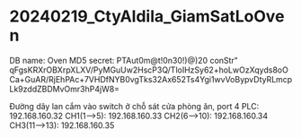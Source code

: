 # 20240219_CtyAldila_GiamSatLoOven

DB name: Oven
MD5 secret: PTAut0m@t!0n30!)@)20
conStr" qFgsKRXrOBXrpXLXV/PyMGuUw2HscP3Q/TloIHzSy62+hoLwOzXqyds8oOCa+GuAR/RjEhPAc+7VHDfNYB0vgTks32Ax652Ts4Ygi1wvVoBypvDtyRLmcpLk9zddZBDMvOmr3hP4jW8=

Đường dây lan cắm vào switch ở chỗ sát cửa phòng ăn, port 4
PLC: 192.168.160.32
CH1(1-->5): 192.168.160.33
CH2(6-->10): 192.168.160.34
CH3(11-->13): 192.168.160.35